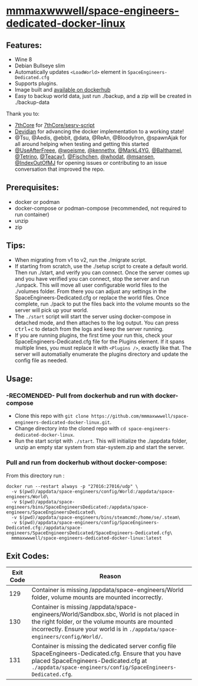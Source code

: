 # [mmmaxwwwell/space-engineers-dedicated-docker-linux](https://github.com/mmmaxwwwell/space-engineers-dedicated-docker-linux)

## Features:
* Wine 8
* Debian Bullseye slim
* Automatically updates ```<LoadWorld>``` element in ```SpaceEngineers-Dedicated.cfg```
* Supports plugins.
* Image built and [available on dockerhub](https://hub.docker.com/r/mmmaxwwwell/space-engineers-dedicated-docker-linux)
* Easy to backup world data, just run ./backup, and a zip will be created in ./backup-data

Thank you to:
* [7thCore](https://github.com/7thCore) for [7thCore/sesrv-script](https://github.com/7thCore/sesrv-script)
* [Devidian](https://github.com/Devidian) for advancing the docker implementation to a working state!
* @Tsu, @Aedis, @ebbit, @data, @ReAn, @BloodyIron, @spawnAjak for all around helping when testing and getting this started
* [@UseAfterFreee](https://github.com/UseAfterFreee), [@woeisme](https:/github.com/woeisme), [@kennethx](https://github.com/kennethx), [@MarkL4YG](https://github.com/MarkL4YG), [@BaIthamel](https://github.com/BaIthamel), [@Tetrino](https://github.com/Tetrino), [@Teacay1](https://github.com/Teacay1), [@Fischchen](https://github.com/Fischchen), [@whodat](https://github.com/whodat), [@msansen](https://github.com/msansen), [@IndexOutOfMJ](https://github.com/IndexOutOfMJ) for opening issues or contributing to an issue conversation that improved the repo.

## Prerequisites:
* docker or podman
* docker-compose or podman-compose (recommended, not required to run container)
* unzip
* zip

## Tips:
* When migrating from v1 to v2, run the ./migrate script.
* If starting from scratch, use the ./setup script to create a default world. Then run ./start, and verify you can connect. Once the server comes up and you have verified you can connect, stop the server and run ./unpack. This will move all user configurable world files to the ./volumes folder. From there you can adjust any settings in the SpaceEngineers-Dedicated.cfg or replace the world files. Once complete, run ./pack to put the files back into the volume mounts so the server will pick up your world.
* The ```./start``` script will start the server using docker-compose in detached mode, and then attaches to the log output. You can press <kbd>ctrl</kbd>+<kbd>c</kbd> to detach from the logs and keep the server running.
* If you are running plugins, the first time your run this, check your SpaceEngineers-Dedicated.cfg file for the Plugins element. If it spans multiple lines, you must replace it with ```<Plugins />```, exactly like that. The server will automatially enumerate the plugins directory and update the config file as needed.

## Usage:

### -RECOMENDED- Pull from dockerhub and run with docker-compose

* Clone this repo with ```git clone https://github.com/mmmaxwwwell/space-engineers-dedicated-docker-linux.git```.
* Change directory into the cloned repo with ```cd space-engineers-dedicated-docker-linux```.
* Run the start script with ```./start```. This will initialize the ./appdata folder, unzip an empty star system from star-system.zip and start the server.

### Pull and run from dockerhub without docker-compose:
From this directory run :

``` 
docker run --restart always -p "27016:27016/udp" \
  -v $(pwd)/appdata/space-engineers/config/World:/appdata/space-engineers/World\
  -v $(pwd)/appdata/space-engineers/bins/SpaceEngineersDedicated:/appdata/space-engineers/SpaceEngineersDedicated\
  -v $(pwd)/appdata/space-engineers/bins/steamcmd:/home/se/.steam\
  -v $(pwd)/appdata/space-engineers/config/SpaceEngineers-Dedicated.cfg:/appdata/space-engineers/SpaceEngineersDedicated/SpaceEngineers-Dedicated.cfg\
  mmmaxwwwell/space-engineers-dedicated-docker-linux:latest 
```

## Exit Codes:
| Exit Code | Reason |
| - | - |
| 129 | Container is missing /appdata/space-engineers/World folder, volume mounts are mounted incorrectly. |
| 130 | Container is missing /appdata/space-engineers/World/Sandbox.sbc, World is not placed in the right folder, or the volume mounts are mounted incorrectly. Ensure your world is in ```./appdata/space-engineers/config/World/```.|
| 131 | Container is missing the dedicated server config file SpaceEngineers-Dedicated.cfg. Ensure that you have placed SpaceEngineers-Dedicated.cfg at ```./appdata/space-engineers/config/SpaceEngineers-Dedicated.cfg```. |
